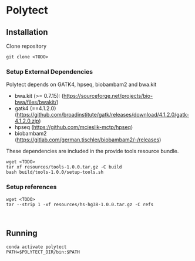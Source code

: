 # Polytect

## Installation

Clone repository
```
git clone <TODO>
```

### Setup External Dependencies

Polytect depends on GATK4, hpseq, biobambam2 and bwa.kit

- bwa.kit (>= 0.7.15):
  (https://sourceforge.net/projects/bio-bwa/files/bwakit/)  
- gatk4 (==4.1.2.0)
  (https://github.com/broadinstitute/gatk/releases/download/4.1.2.0/gatk-4.1.2.0.zip)  
- hpseq
  (https://github.com/mcieslik-mctp/hpseq)  
- biobambam2
  (https://gitlab.com/german.tischler/biobambam2/-/releases)  

These dependencies are included in the provide tools resource bundle.

```
wget <TODO>
tar xf resources/tools-1.0.0.tar.gz -C build
bash build/tools-1.0.0/setup-tools.sh
```

### Setup references

```
wget <TODO>
tar --strip 1 -xf resources/hs-hg38-1.0.0.tar.gz -C refs
```

##
```
```


## Running
```
conda activate polytect
PATH=$POLYTECT_DIR/bin:$PATH
```
